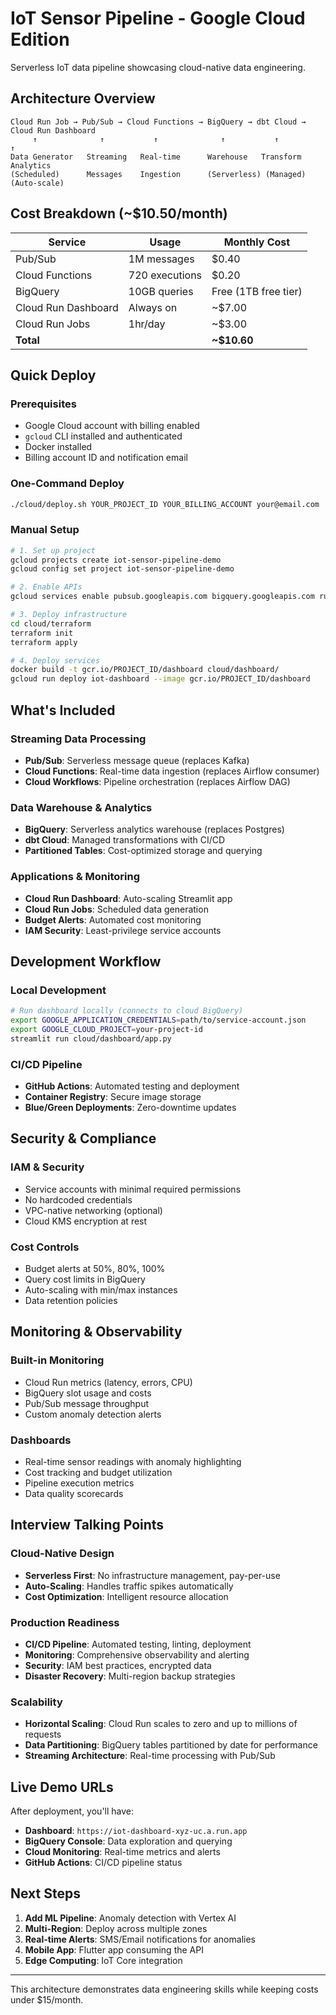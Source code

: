 # IoT Sensor Pipeline - Google Cloud Edition

Serverless IoT data pipeline showcasing cloud-native data engineering.

## Architecture Overview

```
Cloud Run Job → Pub/Sub → Cloud Functions → BigQuery → dbt Cloud → Cloud Run Dashboard
     ↑              ↑           ↑              ↑           ↑            ↑
Data Generator   Streaming   Real-time      Warehouse   Transform   Analytics
(Scheduled)      Messages    Ingestion      (Serverless) (Managed)   (Auto-scale)
```

## Cost Breakdown (~$10.50/month)

| Service | Usage | Monthly Cost |
|---------|-------|--------------|
| Pub/Sub | 1M messages | $0.40 |
| Cloud Functions | 720 executions | $0.20 |
| BigQuery | 10GB queries | Free (1TB free tier) |
| Cloud Run Dashboard | Always on | ~$7.00 |
| Cloud Run Jobs | 1hr/day | ~$3.00 |
| **Total** | | **~$10.60** |

## Quick Deploy


### Prerequisites
- Google Cloud account with billing enabled
- `gcloud` CLI installed and authenticated
- Docker installed
- Billing account ID and notification email

### One-Command Deploy
```bash
./cloud/deploy.sh YOUR_PROJECT_ID YOUR_BILLING_ACCOUNT your@email.com
```

### Manual Setup
```bash
# 1. Set up project
gcloud projects create iot-sensor-pipeline-demo
gcloud config set project iot-sensor-pipeline-demo

# 2. Enable APIs
gcloud services enable pubsub.googleapis.com bigquery.googleapis.com run.googleapis.com

# 3. Deploy infrastructure
cd cloud/terraform
terraform init
terraform apply

# 4. Deploy services
docker build -t gcr.io/PROJECT_ID/dashboard cloud/dashboard/
gcloud run deploy iot-dashboard --image gcr.io/PROJECT_ID/dashboard
```

## What's Included

### **Streaming Data Processing**
- **Pub/Sub**: Serverless message queue (replaces Kafka)
- **Cloud Functions**: Real-time data ingestion (replaces Airflow consumer)
- **Cloud Workflows**: Pipeline orchestration (replaces Airflow DAG)

### **Data Warehouse & Analytics**
- **BigQuery**: Serverless analytics warehouse (replaces Postgres)
- **dbt Cloud**: Managed transformations with CI/CD
- **Partitioned Tables**: Cost-optimized storage and querying

### **Applications & Monitoring**
- **Cloud Run Dashboard**: Auto-scaling Streamlit app
- **Cloud Run Jobs**: Scheduled data generation
- **Budget Alerts**: Automated cost monitoring
- **IAM Security**: Least-privilege service accounts

## Development Workflow

### **Local Development**
```bash
# Run dashboard locally (connects to cloud BigQuery)
export GOOGLE_APPLICATION_CREDENTIALS=path/to/service-account.json
export GOOGLE_CLOUD_PROJECT=your-project-id
streamlit run cloud/dashboard/app.py
```

### **CI/CD Pipeline**
- **GitHub Actions**: Automated testing and deployment
- **Container Registry**: Secure image storage
- **Blue/Green Deployments**: Zero-downtime updates

## Security & Compliance

### **IAM & Security**
- Service accounts with minimal required permissions
- No hardcoded credentials
- VPC-native networking (optional)
- Cloud KMS encryption at rest

### **Cost Controls**
- Budget alerts at 50%, 80%, 100%
- Query cost limits in BigQuery
- Auto-scaling with min/max instances
- Data retention policies

## Monitoring & Observability

### **Built-in Monitoring**
- Cloud Run metrics (latency, errors, CPU)
- BigQuery slot usage and costs
- Pub/Sub message throughput
- Custom anomaly detection alerts

### **Dashboards**
- Real-time sensor readings with anomaly highlighting
- Cost tracking and budget utilization
- Pipeline execution metrics
- Data quality scorecards

## Interview Talking Points

### **Cloud-Native Design**
- **Serverless First**: No infrastructure management, pay-per-use
- **Auto-Scaling**: Handles traffic spikes automatically
- **Cost Optimization**: Intelligent resource allocation

### **Production Readiness**
- **CI/CD Pipeline**: Automated testing, linting, deployment
- **Monitoring**: Comprehensive observability and alerting
- **Security**: IAM best practices, encrypted data
- **Disaster Recovery**: Multi-region backup strategies

### **Scalability**
- **Horizontal Scaling**: Cloud Run scales to zero and up to millions of requests
- **Data Partitioning**: BigQuery tables partitioned by date for performance
- **Streaming Architecture**: Real-time processing with Pub/Sub

## Live Demo URLs

After deployment, you'll have:
- **Dashboard**: `https://iot-dashboard-xyz-uc.a.run.app`
- **BigQuery Console**: Data exploration and querying
- **Cloud Monitoring**: Real-time metrics and alerts
- **GitHub Actions**: CI/CD pipeline status

## Next Steps

1. **Add ML Pipeline**: Anomaly detection with Vertex AI
2. **Multi-Region**: Deploy across multiple zones
3. **Real-time Alerts**: SMS/Email notifications for anomalies
4. **Mobile App**: Flutter app consuming the API
5. **Edge Computing**: IoT Core integration

---

This architecture demonstrates data engineering skills while keeping costs under $15/month.





